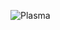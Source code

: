 ![Plasma](https://github.com/yuankong666/Ultimate-RAT-Collection/assets/128066597/40725f99-1d07-41b2-83c4-39b4268dfb2e)
